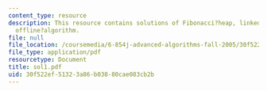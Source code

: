 ```yaml
---
content_type: resource
description: This resource contains solutions of Fibonacci?heap, linked?list, and
  offline?algorithm.
file: null
file_location: /coursemedia/6-854j-advanced-algorithms-fall-2005/30f522ef51323a86b03880cae083cb2b_sol1.pdf
file_type: application/pdf
resourcetype: Document
title: sol1.pdf
uid: 30f522ef-5132-3a86-b038-80cae083cb2b
---
```

